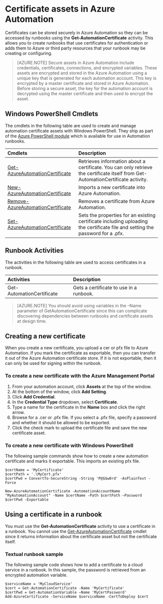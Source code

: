 <properties 
   pageTitle="Certificate assets in Azure Automation | Windows Azure"
   description="Certificates can be stored securely in Azure Automation so they can be accessed by runbooks to authenticate against Azure and third party resources.  This article explains the details of certificates and how to work with them in both textual and graphical authoring."
   services="automation"
   documentationCenter=""
   authors="bwren"
   manager="stevenka"
   editor="tysonn" />
<tags
	ms.service="automation"
	ms.date="08/18/2015"
	wacn.date=""/>

# Certificate assets in Azure Automation

Certificates can be stored securely in Azure Automation so they can be accessed by runbooks using the **Get-AutomationCertificate** activity. This allows you to create runbooks that use certificates for authentication or adds them to Azure or third party resources that your runbook may be creating or configuring.

>[AZURE.NOTE] Secure assets in Azure Automation include credentials, certificates, connections, and encrypted variables. These assets are encrypted and stored in the Azure Automation using a unique key that is generated for each automation account. This key is encrypted by a master certificate and stored in Azure Automation. Before storing a secure asset, the key for the automation account is decrypted using the master certificate and then used to encrypt the asset.

## Windows PowerShell Cmdlets

The cmdlets in the following table are used to create and manage automation certificate assets with Windows PowerShell. They ship as part of the [Azure PowerShell module](/documentation/articles/powershell-install-configure) which is available for use in Automation runbooks.

|Cmdlets|Description|
|:---|:---|
|[Get-AzureAutomationCertificate](http://msdn.microsoft.com/zh-cn/library/dn913765.aspx)|Retrieves information about a certificate. You can only retrieve the certificate itself from Get-AutomationCertificate activity.|
|[New- AzureAutomationCertificate](http://msdn.microsoft.com/zh-cn/library/dn913764.aspx)|Imports a new certificate into Azure Automation.|
|[Remove- AzureAutomationCertificate](http://msdn.microsoft.com/zh-cn/library/dn913773.aspx)|Removes a certificate from Azure Automation.|
|[Set- AzureAutomationCertificate](http://msdn.microsoft.com/zh-cn/library/dn913763.aspx)|Sets the properties for an existing certificate including uploading the certificate file and setting the password for a .pfx.|

## Runbook Activities

The activities in the following table are used to access certificates in a runbook.

|Activities|Description|
|:---|:---|
|Get-AutomationCertificate|Gets a certificate to use in a runbook.|

>[AZURE.NOTE] You should avoid using variables in the –Name parameter of GetAutomationCertificate since this can complicate discovering dependencies between runbooks and certificate assets at design time.

## Creating a new certificate

When you create a new certificate, you upload a cer or pfx file to Azure Automation. If you mark the certificate as exportable, then you can transfer it out of the Azure Automation certificate store. If it is not exportable, then it can only be used for signing within the runbook.

### To create a new certificate with the Azure Management Portal

1. From your automation account, click **Assets** at the top of the window.
1. At the bottom of the window, click **Add Setting**.
1. Click **Add Credential**.
2. In the **Credential Type** dropdown, select **Certificate**.
3. Type a name for the certificate in the **Name** box and click the right arrow.
4. Browse for a .cer or .pfx file.  If you select a .pfx file, specify a password and whether it should be allowed to be exported.
1. Click the check mark to upload the certificate file and save the new certificate asset.


<!-- deleted by customization
### To create a new certificate with the Azure preview portal

1. From your automation account, click the **Assets** part to open the **Assets** blade.
1. Click the **Certificates** part to open the **Certificates** blade.
1. Click **Add a certificate** at the top of the blade.
2. Type a name for the certificate in the **Name** box.
2. Click **Select a file** under **Upload a certificate file** to browse for a .cer or .pfx file.  If you select a .pfx file, specify a password and whether it should be allowed to be exported.
1. Click **Create** to save the new certificate asset.
-->


### To create a new certificate with Windows PowerShell

The following sample commands show how to create a new automation certificate and marks it exportable. This imports an existing pfx file.

	$certName = 'MyCertificate'
	$certPath = '.\MyCert.pfx'
	$certPwd = ConvertTo-SecureString -String 'P@$$w0rd' -AsPlainText -Force
	
	New-AzureAutomationCertificate -AutomationAccountName "MyAutomationAccount" -Name $certName -Path $certPath –Password $certPwd -Exportable

## Using a certificate in a runbook

You must use the **Get-AutomationCertificate** activity to use a certificate in a runbook. You cannot use the [Get-AzureAutomationCertificate](http://msdn.microsoft.com/zh-cn/library/dn913765.aspx) cmdlet since it returns information about the certificate asset but not the certificate itself.

### Textual runbook sample

The following sample code shows how to add a certificate to a cloud service in a runbook. In this sample, the password is retrieved from an encrypted automation variable.

	$serviceName = 'MyCloudService'
	$cert = Get-AutomationCertificate -Name 'MyCertificate'
	$certPwd = Get-AutomationVariable –Name 'MyCertPassword'
	Add-AzureCertificate -ServiceName $serviceName -CertToDeploy $cert

<!-- deleted by customization
### Graphical runbook sample

You add a **Get-AutomationCerticiate** to a graphical runbook by right-clicking on the certificate in the Library pane of the graphical editor and selecting **Add to canvas**.

![](./media/automation-certificates/certificate-add-canvas.png)

The following image shows an example of using a certificate in a graphical runbook.  This is the same example shown above for adding a certificate to a cloud service from a textual runbook.  

This example uses the **UseConnectionObject** parameter set for the Send-**TwilioSMS activity** that uses a connection object for authentication to the service.  A [pipeline link](/documentation/articles/automation-graphical-authoring-intro#links-and-workflow) must be used here since a sequence link would return a collection containing containing a single object which the Connection parameter is not expecting.

![](./media/automation-certificates/add-certificate.png)


## See Also

- [Links in graphical authoring](/documentation/articles/automation-graphical-authoring-intro#links-and-workflow) 
-->
